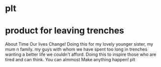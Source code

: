 # plt
# product for leaving trenches
About Time Our lives Change!
Doing this for my lovely younger sister, my mum n family. my guys with whom we have spent too long in trenches wanting a better life we couldn't afford. Doing this to inspire those who are tired and can think. You can almmost Make anything happen!
p l t  
 